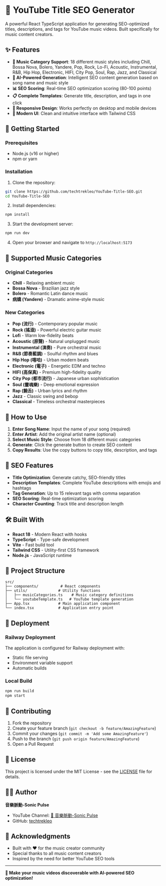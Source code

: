 # 🎵 YouTube Title SEO Generator

A powerful React TypeScript application for generating SEO-optimized titles, descriptions, and tags for YouTube music videos. Built specifically for music content creators.

## ✨ Features

- **🎵 Music Category Support**: 18 different music styles including Chill, Bossa Nova, Bolero, Yandere, Pop, Rock, Lo-Fi, Acoustic, Instrumental, R&B, Hip Hop, Electronic, HIFI, City Pop, Soul, Rap, Jazz, and Classical
- **🤖 AI-Powered Generation**: Intelligent SEO content generation based on song name and music style
- **📊 SEO Scoring**: Real-time SEO optimization scoring (80-100 points)
- **📋 Complete Templates**: Generate title, description, and tags in one click
- **📱 Responsive Design**: Works perfectly on desktop and mobile devices
- **🎨 Modern UI**: Clean and intuitive interface with Tailwind CSS

## 🚀 Getting Started

### Prerequisites

- Node.js (v16 or higher)
- npm or yarn

### Installation

1. Clone the repository:
```bash
git clone https://github.com/techtrekleo/YouTube-Title-SEO.git
cd YouTube-Title-SEO
```

2. Install dependencies:
```bash
npm install
```

3. Start the development server:
```bash
npm run dev
```

4. Open your browser and navigate to `http://localhost:5173`

## 🎵 Supported Music Categories

### Original Categories
- **Chill** - Relaxing ambient music
- **Bossa Nova** - Brazilian jazz style
- **Bolero** - Romantic Latin dance music
- **病嬌 (Yandere)** - Dramatic anime-style music

### New Categories
- **Pop (流行)** - Contemporary popular music
- **Rock (搖滾)** - Powerful electric guitar music
- **Lofi** - Warm low-fidelity beats
- **Acoustic (原聲)** - Natural unplugged music
- **Instrumental (演奏)** - Pure orchestral music
- **R&B (節奏藍調)** - Soulful rhythm and blues
- **Hip Hop (嘻哈)** - Urban modern beats
- **Electronic (電子)** - Energetic EDM and techno
- **HIFI (高保真)** - Premium high-fidelity quality
- **City Pop (都市流行)** - Japanese urban sophistication
- **Soul (靈魂樂)** - Deep emotional expression
- **Rap (饒舌)** - Urban lyrics and rhythm
- **Jazz** - Classic swing and bebop
- **Classical** - Timeless orchestral masterpieces

## 📝 How to Use

1. **Enter Song Name**: Input the name of your song (required)
2. **Enter Artist**: Add the original artist name (optional)
3. **Select Music Style**: Choose from 18 different music categories
4. **Generate**: Click the generate button to create SEO content
5. **Copy Results**: Use the copy buttons to copy title, description, and tags

## 🎯 SEO Features

- **Title Optimization**: Generate catchy, SEO-friendly titles
- **Description Templates**: Complete YouTube descriptions with emojis and hashtags
- **Tag Generation**: Up to 15 relevant tags with comma separation
- **SEO Scoring**: Real-time optimization scoring
- **Character Counting**: Track title and description length

## 🛠️ Built With

- **React 18** - Modern React with hooks
- **TypeScript** - Type-safe development
- **Vite** - Fast build tool
- **Tailwind CSS** - Utility-first CSS framework
- **Node.js** - JavaScript runtime

## 📁 Project Structure

```
src/
├── components/          # React components
├── utils/              # Utility functions
│   ├── musicCategories.ts    # Music category definitions
│   └── youtubeTemplate.ts   # YouTube template generation
├── App.tsx             # Main application component
└── index.tsx           # Application entry point
```

## 🚀 Deployment

### Railway Deployment

The application is configured for Railway deployment with:
- Static file serving
- Environment variable support
- Automatic builds

### Local Build

```bash
npm run build
npm start
```

## 🤝 Contributing

1. Fork the repository
2. Create your feature branch (`git checkout -b feature/AmazingFeature`)
3. Commit your changes (`git commit -m 'Add some AmazingFeature'`)
4. Push to the branch (`git push origin feature/AmazingFeature`)
5. Open a Pull Request

## 📄 License

This project is licensed under the MIT License - see the [LICENSE](LICENSE) file for details.

## 👨‍💻 Author

**音樂脈動-Sonic Pulse**

- YouTube Channel: [🎵 音樂脈動-Sonic Pulse](https://www.youtube.com/@%E9%9F%B3%E6%A8%82%E8%84%88%E5%8B%95SonicPulse)
- GitHub: [techtrekleo](https://github.com/techtrekleo)

## 🙏 Acknowledgments

- Built with ❤️ for the music creator community
- Special thanks to all music content creators
- Inspired by the need for better YouTube SEO tools

---

**🎵 Make your music videos discoverable with AI-powered SEO optimization!**

